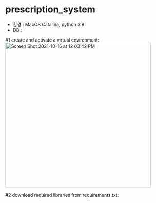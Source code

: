 # prescription_system

* 환경 : MacOS Catalina, python 3.8
* DB : 

#1 create and activate a virtual environment: <br>
<img width="453" alt="Screen Shot 2021-10-16 at 12 03 42 PM" src="https://user-images.githubusercontent.com/67300266/137571377-aed3ee82-ef4b-4036-aa25-b0672b385f31.png">

#2 download required libraries from requirements.txt: <br>
